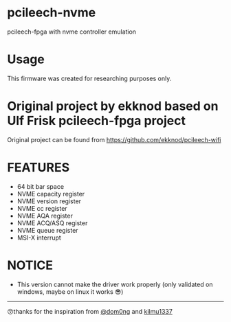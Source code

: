 # pcileech-nvme
pcileech-fpga with nvme controller emulation


# Usage
This firmware was created for researching purposes only.  

# Original project by ekknod based on Ulf Frisk pcileech-fpga project
Original project can be found from https://github.com/ekknod/pcileech-wifi

# FEATURES
- 64 bit bar space
- NVME capacity register
- NVME version register
- NVME cc register
- NVME AQA register
- NVME ACQ/ASQ register
- NVME queue register
- MSI-X interrupt

# NOTICE
- This version cannot make the driver work properly (only validated on windows, maybe on linux it works 😎)
------------------
😚thanks for the inspiration from [@dom0ng](https://github.com/dom0ng) and [kilmu1337](https://github.com/kilmu1337)
